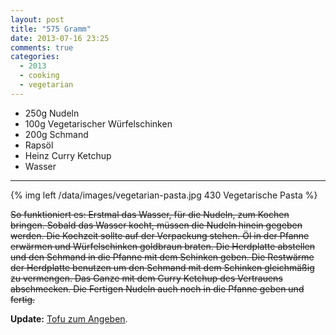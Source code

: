 ```yaml
---
layout: post
title: "575 Gramm"
date: 2013-07-16 23:25
comments: true
categories:
  - 2013
  - cooking
  - vegetarian
---
```


* 250g Nudeln
* 100g Vegetarischer Würfelschinken
* 200g Schmand
* Rapsöl
* Heinz Curry Ketchup
* Wasser

---

{% img left /data/images/vegetarian-pasta.jpg 430 Vegetarische Pasta %}

<del>
So funktioniert es: Erstmal das Wasser, für die Nudeln, zum Kochen
bringen. Sobald das Wasser kocht, müssen die Nudeln hinein gegeben
werden. Die Kochzeit sollte auf der Verpackung stehen. Öl in der
Pfanne erwärmen und Würfelschinken goldbraun braten. Die Herdplatte
abstellen und den Schmand in die Pfanne mit dem Schinken geben. Die
Restwärme der Herdplatte benutzen um den Schmand mit dem Schinken
gleichmäßig zu vermengen. Das Ganze mit dem Curry Ketchup des
Vertrauens abschmecken. Die Fertigen Nudeln auch noch in die Pfanne
geben und fertig.
</del>

**Update:** [Tofu zum Angeben](http://fotografiona.wordpress.com/2012/09/27/tofu-zum-angeben/).

